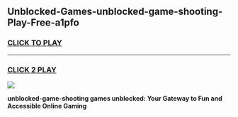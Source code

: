 
## Unblocked-Games-unblocked-game-shooting-Play-Free-a1pfo
<h3>
<a href="https://clearcache.space/e2bc6b?title=unblocked-game-shooting&ref=21A">CLICK TO PLAY</a></h3>
<hr>

<h3>
<a href="https://clearcache.space/e2bc6b?title=unblocked-game-shooting&ref=21A">CLICK 2 PLAY</a>
  
</h3>

<a href="https://clearcache.space/e2bc6b?title=unblocked-game-shooting&ref=21A"><img src="https://clearcache.store/games.png"></a>


**unblocked-game-shooting games unblocked: Your Gateway to Fun and Accessible Online Gaming**
